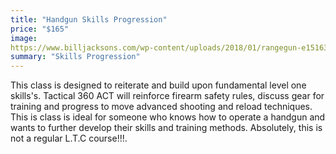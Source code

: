 ```yaml
---
title: "Handgun Skills Progression"
price: "$165"
image:
https://www.billjacksons.com/wp-content/uploads/2018/01/rangegun-e1516313135173.jpg
summary: "Skills Progression"
---
```

This class is designed to reiterate and build upon fundamental level one skills's.  Tactical 360 ACT will reinforce firearm safety rules, discuss gear for training and progress to move advanced shooting and reload techniques.  This is class is ideal for someone who knows how to operate a handgun and wants to further develop their skills and training methods.  Absolutely, this is not a regular L.T.C course!!!.
<!--stackedit_data:
eyJoaXN0b3J5IjpbMTE5MDc5MzAyN119
-->